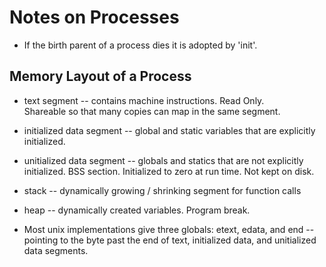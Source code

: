 # Notes on Processes

* If the birth parent of a process dies it is adopted by 'init'.

## Memory Layout of a Process

* text segment -- contains machine instructions.  Read Only.  
  Shareable so that many copies can map in the same segment.

* initialized data segment -- global and static variables that
  are explicitly initialized.

* unitialized data segment -- globals and statics that are not
  explicitly initialized.  BSS section.  Initialized to zero 
  at run time.  Not kept on disk.

* stack -- dynamically growing / shrinking segment for function
  calls

* heap -- dynamically created variables.  Program break.

* Most unix implementations give three globals: etext, edata, and
  end -- pointing to the byte past the end of text, initialized data,
  and unitialized data segments.
